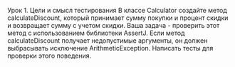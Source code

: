 Урок 1. Цели и смысл тестирования 
В классе Calculator создайте метод calculateDiscount, который принимает сумму покупки и процент скидки и возвращает сумму с учетом скидки. 
Ваша задача - проверить этот метод с использованием библиотеки AssertJ. 
Если метод calculateDiscount получает недопустимые аргументы, он должен выбрасывать исключение ArithmeticException. 
Написать тесты для проверки этого поведения.